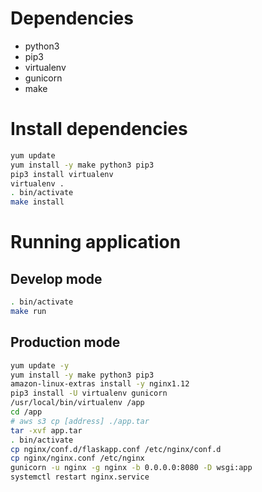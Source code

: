# Dependencies

- python3
- pip3
- virtualenv
- gunicorn
- make

# Install dependencies

```sh
yum update
yum install -y make python3 pip3
pip3 install virtualenv
virtualenv .
. bin/activate
make install
```

# Running application

## Develop mode

```sh
. bin/activate
make run
```

## Production mode

```sh
yum update -y
yum install -y make python3 pip3
amazon-linux-extras install -y nginx1.12
pip3 install -U virtualenv gunicorn
/usr/local/bin/virtualenv /app
cd /app
# aws s3 cp [address] ./app.tar
tar -xvf app.tar
. bin/activate
cp nginx/conf.d/flaskapp.conf /etc/nginx/conf.d
cp nginx/nginx.conf /etc/nginx
gunicorn -u nginx -g nginx -b 0.0.0.0:8080 -D wsgi:app
systemctl restart nginx.service
```
